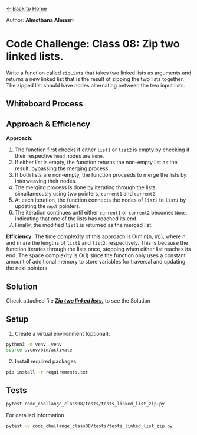 [&leftarrow; Back to Home](../README.md)

Author: **Almothana Almasri**

# Code Challenge: Class 08: Zip two linked lists.

Write a function called `zipLists` that takes two linked lists as arguments and returns a new linked list that is the result of zipping the two lists together. The zipped list should have nodes alternating between the two input lists.

## Whiteboard Process

## Approach & Efficiency

**Approach:**
1. The function first checks if either `list1` or `list2` is empty by checking if their respective `head` nodes are `None`.
2. If either list is empty, the function returns the non-empty list as the result, bypassing the merging process.
3. If both lists are non-empty, the function proceeds to merge the lists by interweaving their nodes.
4. The merging process is done by iterating through the lists simultaneously using two pointers, `current1` and `current2`.
5. At each iteration, the function connects the nodes of `list2` to `list1` by updating the `next` pointers.
6. The iteration continues until either `current1` or `current2` becomes `None`, indicating that one of the lists has reached its end.
7. Finally, the modified `list1` is returned as the merged list.

**Efficiency:**
The time complexity of this approach is O(min(n, m)), where n and m are the lengths of `list1` and `list2`, respectively. This is because the function iterates through the lists once, stopping when either list reaches its end.
The space complexity is O(1) since the function only uses a constant amount of additional memory to store variables for traversal and updating the next pointers.

## **Solution**

Check attached file ***[Zip two linked lists.](linked_list_zip/linked_list_zip.py)*** to see the Solution

## Setup

1. Create a virtual environment (optional):

```bash
python3 -m venv .venv
source .venv/bin/activate
```

2. Install required packages:

```bash
pip install -r requirements.txt
```

## Tests

```bash
pytest code_challange_class08/tests/tests_linked_list_zip.py
```
For detailed information

```bash
pytest -v code_challange_class08/tests/tests_linked_list_zip.py
```